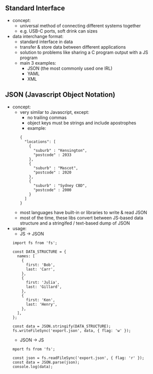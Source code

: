 Standard Interface
-
- concept:
  - universal method of connecting different systems together
  - e.g. USB-C ports, soft drink can sizes
- data interchange format:
  - standard interface in data
  - transfer & store data between different applications
  - solution to problems like sharing a C program output with a JS program
  - main 3 examples:
    - JSON (the most commonly used one IRL)
    - YAML
    - XML

JSON (Javascript Object Notation)
-
- concept:
  - very similar to Javascript, except:
    - no trailing commas
    - object keys must be strings and include apostrophes
    - example:
    ```
    {
      "locations": [
        {
          "suburb" : "Kensington",
          "postcode" : 2033
        },
        {
          "suburb" : "Mascot",
          "postcode" : 2020
        },
        {
          "suburb" : "Sydney CBD",
          "postcode" : 2000
        }
      ]
    }
    ```
  - most languages have built-in or libraries to write & read JSON
  - most of the time, these libs convert between JS-based data structure and a stringifed / text-based dump of JSON
- usage:
  - JS -> JSON
  ```
  import fs from 'fs';

  const DATA_STRUCTURE = {
    names: [
      {
        first: 'Bob',
        last: 'Carr',
      },
      {
        first: 'Julia',
        last: 'Gillard',
      },
      {
        first: 'Ken',
        last: 'Henry',
      },
    ],
  };
  
  const data = JSON.stringify(DATA_STRUCTURE);
  fs.writeFileSync('export.json', data, { flag: 'w' });
  ```
  - JSON -> JS
  ```
  mport fs from 'fs';
  
  const json = fs.readFileSync('export.json', { flag: 'r' });
  const data = JSON.parse(json);
  console.log(data);
  ```
  
